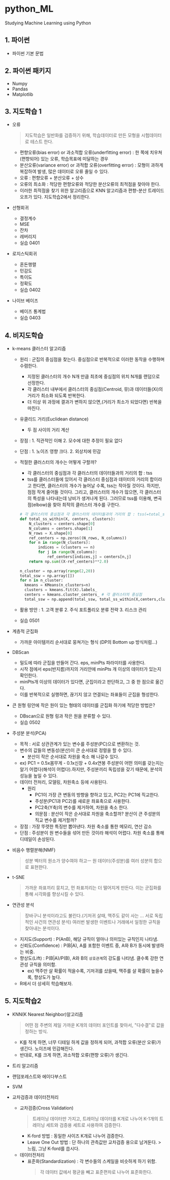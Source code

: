# python_ML
Studying Machine Learning using Python

## 1. 파이썬

  - 파이썬 기본 문법


## 2. 파이썬 패키지

  - Numpy
  - Pandas
  - Matplotlib 

## 3. 지도학습 1

  - 오류 
    > 지도학습은 일반화를 검증하기 위해, 학습데이터로 만든 모형을 시험데이터로 테스트 한다.
    - 편향오류(bias error) or 과소적합 오류(underfitting error) : 한 쪽에 치우쳐(편향되어) 있는 오류, 학습목표에 미달하는 경우
    - 분산오류(variance error) or 과적합 오류(overfitting error) : 모형이 과하게 복잡하여 발생, 많은 데이터로 오류 줄일 수 있다.
    - 오류 : 편향오류 + 분산오류 + 상수
    - 오류의 최소화 : 적당한 편향오류와 적당한 분산오류의 최적점을 찾아야 한다.
    - 이러한 최적점을 찾기 위한 알고리즘으로 KNN 알고리즘과 편향-분산 트레이드 오프가 있다. 지도학습2에서 정리한다.
  
  - 선형회귀
  
    - 결정계수
    - MSE
    - 잔차
    - 레버리지
    - 실습 0401
    
  - 로지스틱회귀
  
    - 혼돈행렬
    - 민감도
    - 특이도
    - 정확도
    - 실습 0402
    
  - 나이브 베이즈
  
    - 베이즈 통계법
    - 실습 0403


## 4. 비지도학습 
  
  - k-means 클러스터 알고리즘
    - 원리 : 군집의 중심점을 찾는다. 중심점으로 반복적으로 이러한 동작을 수행하며 수렴한다.
      - 지정된 클러스터의 개수 N개 만큼 최초에 중심점의 위치 N개를 랜덤으로 선정한다.
      - 각 클러스터 내부에서 클러스터의 중심점(Centroid, 뮤)과 데이터들(Xi)의 거리가 최소화 되도록 반복한다.
      - 더 이상 위 과정에 결과가 변하지 않으면,(거리가 최소가 되었다면) 반복을 마친다.
    - 유클리드 거리(Euclidean distance)
      - 두 점 사이의 거리 계산
    - 장점 : 1. 직관적인 이해 2. 모수에 대한 추정이 필요 없다
    - 단점 : 1. 노이즈 영향 크다. 2. 외상치에 민감
    - 적절한 클러스터의 개수는 어떻게 구할까?
      - 각 클러스터의 중심점과 각 클러스터의 데이터들과의 거리의 합 : tss 
      - tss를 클러스터들에 있어서 각 클러스터 중심점과 데이터의 거리의 합이라고 한다면, 클러스터의 개수가 늘어날 수록, tss는 작아질 것이다. 하지만, 점점 작게 줄어들 것이다. 그리고, 클러스터의 개수가 많으면, 각 클러스터의 특성을 나타내는데 낭비가 생겨나게 된다. 그러므로 tss를 이용해, 변곡점(elbow)을 찾아 최적의 클러스터 개수를 구한다.
      
      ```python
      # 각 클러스터의 중심점과 각 클러스터의 데이터들과의 거리의 합 : tss(=total_ss_within) 
      def total_ss_within(X, centers, clusters):
          N_clusters = centers.shape[0]
          N_columns = centers.shape[1]
          N_rows = X.shape[0]
          ref_centers = np.zeros((N_rows, N_columns))
          for n in range(N_clusters):
              indices = (clusters == n)
              for j in range(N_columns):
                  ref_centers[indices,j] = centers[n,j]
          return np.sum((X-ref_centers)**2.0)
          
      n_cluster = np.array(range(2,20))
      total_ssw = np.array([])
      for n in n_cluster:
        kmeans = KMeans(n_clusters=n)
        clusters = kmeans.fit(X).labels_
        centers = kmeans.cluster_centers_ # 각 클러스터의 중심점
        total_ssw = np.append(total_ssw, total_ss_within(X,centers,clusters)) # 각 n개의 클러스터의 중심점~요소들 거리의 합
      ```
      
    - 활용 방안 : 1. 고객 분류  2. 주식 포트폴리오 분류 전략  3. 리스크 관리
    - 실습 0501
  
  - 계층적 군집화
    - 가까운 아이템끼리 순서대로 뭉쳐가는 형식 (DP의 Bottom up 방식처럼...)
  
  - DBScan
    - 밀도에 따라 군집을 만들어 간다. eps, minPts 파라미터를 사용한다.
    - 시작 점에서 eps(반지름)까지의 거리안에 minPts 개 이상의 데이터가 있는지 확인한다.
    - minPts개 이상의 데이터가 있다면, 군집이라고 판단하고, 그 중 한 점으로 옮긴다.
    - 이를 반복적으로 실행하면, 끊기지 않고 연결되는 좌표들이 군집을 형성한다.
  
  - 큰 원형 링안에 작은 원이 있는 형태의 데이터를 군집화 하기에 적당한 방법은?
    - DBscan으로 원형 링과 작은 원을 분류할 수 있다.
    - 실습 0502
  
  - 주성분 분석(PCA)
    - 목적 : 서로 상관관계가 있는 변수를 주성분(PC)으로 변환하는 것.
    - 변수의 값들의 변동성(분산)이 큰 순서대로 정렬을 할 수 있다.
      - 분산이 작은 순서대로 차원을 축소 해 나갈수 있다.
    - ex) PC1 = 0.5x몸무게 - 0.1x신장 + 0.4x연봉 주성분이 어떤 의미를 갖는지는 알기 어렵다(해석이 어렵다).하지만, 주성분끼리 독립성을 갖기 때문에, 분석의 성능을 높일 수 있다.
    - 데이터 전처리, 모델링, 차원축소 등에 사용된다.
      - 원리
        - PC1이 가장 큰 변동의 방향을 향하고 있고, PC2는 PC1에 직교한다.
        - 주성분(PC1과 PC2)를 새로운 좌표축으로 사용한다. 
        - PC2축(Y축)의 변수를 제거하여, 차원을 축소 한다.
        - 의문점 : 분산이 작은 순서대로 차원을 축소할까? 분산이 큰 주성분의 직교 변수를 제거할까?
    - 장점 : 가장 뚜렷한 특징만 뽑아낸다. 차원 축소를 통한 메모리, 연산 감소
    - 단점 : 주성분이 원 변수들을 섞어 만든 것이라 해석이 어렵다. 차원 축소를 통해 디테일이 손상된다.
    
  - 비음수 행렬분해(NMF)
    > 성분 벡터의 원소가 양수여야 하고ㅡ 원 데이터(주성분)를 여러 성분의 합으로 표현한다.
    
  - t-SNE
    > 가까운 좌표끼리 뭉치고, 먼 좌표끼리는 더 떨어지게 만든다. 이는 군집화를 통해 시각화를 향상시킬 수 있다.
  
  - 연관성 분석
    > 장바구니 분석이라고도 불린다.(기저귀 살때, 맥주도 같이 사는 ... 서로 독립적인 사건의 연관성 분석)
    > 여러번 발생한 이벤트나 거래에서 일정한 규칙을 찾아내는 분석이다.
    - 지지도(Support) : P(AnB), 해당 규칙이 얼마나 의미있는 규칙인지 나타냄.
    - 신뢰도(Confidence) : P(B|A), A를 포함한 이벤트 중, A와 B가 동시에 발생하는 비중.
    - 향상도(Lift) : P(B|A)/P(B),  A와 B의 `상호관계`의 강도를 나타냄. 클수록 강한 연관성 규칙을 의미함.
      - ex) 맥주만 살 확률이 적을수록, 기저귀를 샀을때, 맥주를 살 확률이 높을수록, 향상도가 높다.
    - R에서 더 상세히 학습해보자.
  

## 5. 지도학습2
  - KNN(K Nearest Neighbor)알고리즘
    > 어떤 점 주변의 제일 가까운 K개의 데이터 포인트를 찾아서, "다수결"로 값을 정하는 방식.
    - K를 작게 하면, 너무 디테일 하게 값을 정하게 되어, 과적합 오류(분산 오류)가 생긴다. 노이즈에 민감해진다.
    - 반대로, K를 크게 하면, 과소적합 오류(편향 오류)가 생긴다.
  
  - 트리 알고리즘
  - 랜덤포레스트와 에이다부스트
  - SVM
    
  - 교차검증과 데이터전처리
    - 교차검증(Cross Validation)
      > 트레이닝 데이터만 가지고, 트레이닝 데이터를 K개로 나누어 K-1개의 트레이닝 세트와 검증용 세트로 사용하여 검증한다.
      - K-ford 방법 : 동일한 사이즈 K개로 나누어 검증한다.
      - Leave One Out 방법 : 단 하나의 관측값만 교차검증 용으로 남겨둔다. > 느림, 그냥 K-ford를 씁시다.
    - 데이터전처리
      - 표준화(Standardization) : 각 변수들의 스케일을 비슷하게 하기 위함. 
        > 각 데이터 값에서 평균을 빼고 표준편차로 나누어 표준화한다.
      
        
